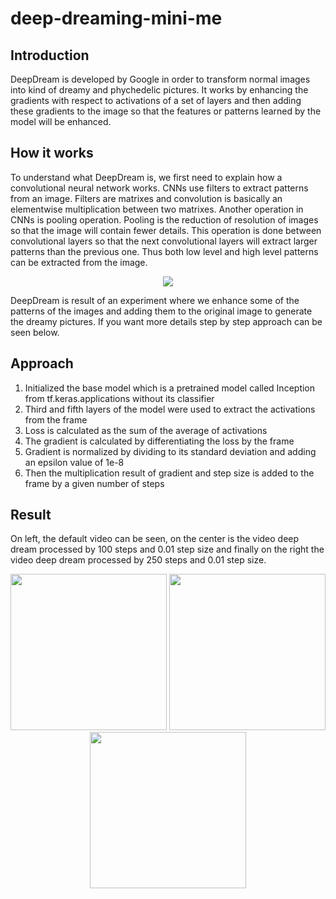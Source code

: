 # deep-dreaming-mini-me

## Introduction

DeepDream is developed by Google in order to transform normal images into kind of dreamy and phychedelic pictures. It works by enhancing the gradients with respect to activations of a set of layers and then adding these gradients to the image so that the features or patterns learned by the model will be enhanced.  

## How it works

To understand what DeepDream is, we first need to explain how a convolutional neural network works. CNNs use filters to extract patterns from an image. Filters are matrixes and convolution is basically an elementwise multiplication between two matrixes. Another operation in CNNs is pooling operation. Pooling is the reduction of resolution of images so that the image will contain fewer details. This operation is done between convolutional layers so that the next convolutional layers will extract larger patterns than the previous one. Thus both low level and high level patterns can be extracted from the image. 

<p align="center">
  <img src="https://user-images.githubusercontent.com/77073029/210231306-c6edb1bd-79d0-4c21-a6ed-f4c8cce254a5.png"/>
</p>

DeepDream is result of an experiment where we enhance some of the patterns of the images and adding them to the original image to generate the dreamy pictures. If you want more details step by step approach can be seen below.

## Approach

1. Initialized the base model which is a pretrained model called Inception from tf.keras.applications without its classifier
2. Third and fifth layers of the model were used to extract the activations from the frame
3. Loss is calculated as the sum of the average of activations
4. The gradient is calculated by differentiating the loss by the frame
5. Gradient is normalized by dividing to its standard deviation and adding an epsilon value of 1e-8
6. Then the multiplication result of gradient and step size is added to the frame by a given number of steps

## Result

On left, the default video can be seen, on the center is the video deep dream processed by 100 steps and 0.01 step size and finally on the right the video deep dream processed by 250 steps and 0.01 step size.

<p align="center">
  <img src="https://user-images.githubusercontent.com/77073029/210204928-02cc3504-2bfb-4944-a7b1-ea925ba318d9.gif" width="250" height="250"/>
  <img src="https://user-images.githubusercontent.com/77073029/210204827-68fb463b-4ec9-4945-b82a-8bb4f866d6cd.gif" width="250" height="250"/>
  <img src="https://user-images.githubusercontent.com/77073029/210232563-dd182719-0d5e-4ff6-b8e4-0a8bb0343fa8.gif" width="250" height="250"/>
</p>

